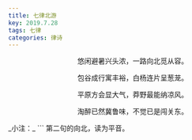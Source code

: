 ```yaml
---
title: 七律北游
key: 2019.7.28
tags: 七律
categories: 律诗
---
```


<p align="center">悠闲避暑兴头浓，一路向北觅从容。
</p>
<p align="center">包谷成行寓丰裕，白杨连片呈葱茏。
</p>
<p align="center">平原方会显大气，莽野最能纳凉风。
</p>
<p align="center">淘醉已然冀鲁味，不觉已是闯关东。
</p>
_小注：_
```
第二句的向北，读为平音。

```